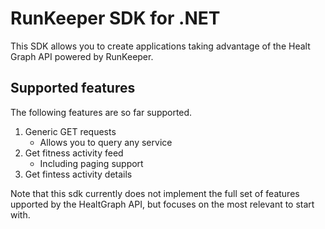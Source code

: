<h1>RunKeeper SDK for .NET</h1>
<p>This SDK allows you to create applications taking advantage of the Healt Graph API powered by RunKeeper.</p>
<h2>Supported features</h2>
<p>The following features are so far supported.</p>
<ol>
	<li>
		Generic GET requests
		<ul>
			<li>Allows you to query any service</li>
		</ul>
	</li>
	<li>Get fitness activity feed
		<ul>
			<li>Including paging support</li>
		</ul>
	</li>
	<li>
		Get fintess activity details
	</li>
</ol>
<p>Note that this sdk currently does not implement the full set of features upported by the HealtGraph API, but focuses on the most relevant to start with.</p>